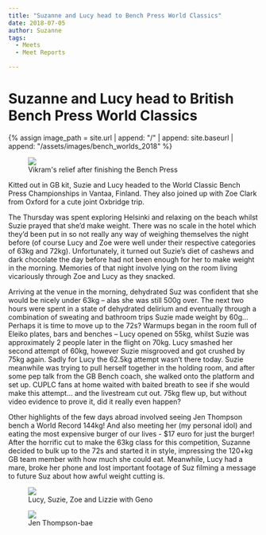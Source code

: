 ```yaml
---
title: "Suzanne and Lucy head to Bench Press World Classics"
date: 2018-07-05
author: Suzanne
tags:
  - Meets
  - Meet Reports

---
```

# Suzanne and Lucy head to British Bench Press World Classics

{% assign image_path = site.url | append: "/" | append: site.baseurl | append: "/assets/images/bench_worlds_2018" %}

<figure>
  <img src="{{ image_path }}/1.jpg">
  <figcaption>Vikram's relief after finishing the Bench Press</figcaption>
</figure>

Kitted out in GB kit, Suzie and Lucy headed to the World Classic Bench Press Championships in Vantaa, Finland. They also joined up with Zoe Clark from Oxford for a cute joint Oxbridge trip.

The Thursday was spent exploring Helsinki and relaxing on the beach whilst Suzie prayed that she’d make weight. There was no scale in the hotel which they’d been put in so not really any way of weighing themselves the night before (of course Lucy and Zoe were well under their respective categories of 63kg and 72kg). Unfortunately, it turned out Suzie’s diet of cashews and dark chocolate the day before had not been enough for her to make weight in the morning. Memories of that night involve lying on the room living vicariously through Zoe and Lucy as they snacked.

Arriving at the venue in the morning, dehydrated Suz was confident that she would be nicely under 63kg – alas she was still 500g over. The next two hours were spent in a state of dehydrated delirium and eventually through a combination of sweating and bathroom trips Suzie made weight by 60g… Perhaps it is time to move up to the 72s? Warmups began in the room full of Eleiko plates, bars and benches – Lucy opened on 55kg, whilst Suzie was approximately 2 people later in the flight on 70kg. Lucy smashed her second attempt of 60kg, however Suzie misgrooved and got crushed by 75kg again. Sadly for Lucy the 62.5kg attempt wasn’t there today. Suzie meanwhile was trying to pull herself together in the holding room, and after some pep talk from the GB Bench coach, she walked onto the platform and set up. CUPLC fans at home waited with baited breath to see if she would make this attempt… and the livestream cut out. 75kg flew up, but without video evidence to prove it, did it really even happen?

Other highlights of the few days abroad involved seeing Jen Thompson bench a World Record 144kg! And also meeting her (my personal idol) and eating the most expensive burger of our lives - $17 euro for just the burger! After the horrific cut to make the 63kg class for this competition, Suzanne decided to bulk up to the 72s and started it in style, impressing the 120+kg GB team member with how much she could eat. Meanwhile, Lucy had a mare, broke her phone and lost important footage of Suz filming a message to future Suz about how awful weight cutting is.

<figure>
  <img src="{{ image_path }}/2.jpg">
  <figcaption>Lucy, Suzie, Zoe and Lizzie with Geno</figcaption>
</figure>

<figure>
  <img src="{{ image_path }}/3.jpg">
  <figcaption>Jen Thompson-bae</figcaption>
</figure>

